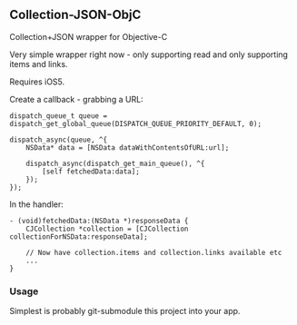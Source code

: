 ## Collection-JSON-ObjC

Collection+JSON wrapper for Objective-C

Very simple wrapper right now - only supporting read and only supporting items and links.

Requires iOS5.

Create a callback - grabbing a URL:

    dispatch_queue_t queue = dispatch_get_global_queue(DISPATCH_QUEUE_PRIORITY_DEFAULT, 0);
    
    dispatch_async(queue, ^{
        NSData* data = [NSData dataWithContentsOfURL:url];
        
        dispatch_async(dispatch_get_main_queue(), ^{
            [self fetchedData:data];
        });
    });

In the handler:

    - (void)fetchedData:(NSData *)responseData {
        CJCollection *collection = [CJCollection collectionForNSData:responseData];
    
        // Now have collection.items and collection.links available etc
        ...
    }


### Usage

Simplest is probably git-submodule this project into your app.
